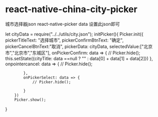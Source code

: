# react-native-china-city-picker
城市选择器json  react-native-picker data 设置此json即可


let cityData = require("../../utils/city.json");
initPicker(){
        Picker.init({
            pickerTitleText: "选择城市",
            pickerConfirmBtnText: "确定",
            pickerCancelBtnText:"取消",
            pickerData: cityData,
            selectedValue:["北京市","北京市","东城区"],
            onPickerConfirm: data => {
                // Picker.hide();
                this.setState({cityTitle: data ==null ? "" : data[0] + data[1] + data[2]})
            },
            onpointercancel: data => {
                // Picker.hide();

            },
            onPickerSelect: data => {
                // Picker.hide();

            }
        })
        Picker.show();
  }
